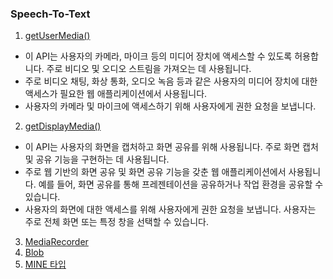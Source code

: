 ### Speech-To-Text

1. [getUserMedia()](https://developer.mozilla.org/en-US/docs/Web/API/MediaDevices/getUserMedia)

- 이 API는 사용자의 카메라, 마이크 등의 미디어 장치에 액세스할 수 있도록 허용합니다. 주로 비디오 및 오디오 스트림을 가져오는 데 사용됩니다.
- 주로 비디오 채팅, 화상 통화, 오디오 녹음 등과 같은 사용자의 미디어 장치에 대한 액세스가 필요한 웹 애플리케이션에서 사용됩니다.
- 사용자의 카메라 및 마이크에 액세스하기 위해 사용자에게 권한 요청을 보냅니다.

2. [getDisplayMedia()](https://developer.mozilla.org/en-US/docs/Web/API/MediaDevices/getDisplayMedia)

- 이 API는 사용자의 화면을 캡처하고 화면 공유를 위해 사용됩니다. 주로 화면 캡처 및 공유 기능을 구현하는 데 사용됩니다.
- 주로 웹 기반의 화면 공유 및 화면 공유 기능을 갖춘 웹 애플리케이션에서 사용됩니다. 예를 들어, 화면 공유를 통해 프레젠테이션을 공유하거나 작업 환경을 공유할 수 있습니다.
- 사용자의 화면에 대한 액세스를 위해 사용자에게 권한 요청을 보냅니다. 사용자는 주로 전체 화면 또는 특정 창을 선택할 수 있습니다.

3. [MediaRecorder](https://developer.mozilla.org/en-US/docs/Web/API/MediaRecorder)
4. [Blob](https://developer.mozilla.org/ko/docs/Web/API/Blob)
5. [MINE 타입](https://developer.mozilla.org/ko/docs/Web/HTTP/Basics_of_HTTP/MIME_types)
